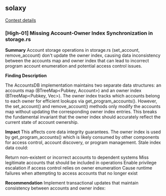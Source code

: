 ## solaxy
[Contest details](https://cantina.xyz/code/50d38b86-80a0-49af-9df8-70d7d601b7d7/overview)

### [High-01] Missing Account-Owner Index Synchronization in storage.rs


**Summary**
Account storage operations in storage.rs (set_account, remove_account) don't update the owner index, causing data inconsistency between the accounts map and owner index that can lead to incorrect program account enumeration and potential access control issues.

**Finding Description**

The AccountsDB implementation maintains two separate data structures: an accounts map (BTreeMap<Pubkey, Account>) and an owner index (BTreeMap<Pubkey, Vec>). The owner index tracks which accounts belong to each owner for efficient lookups via get_program_accounts(). However, the set_account() and remove_account() methods only modify the accounts map without updating the corresponding owner index entries. This breaks the fundamental invariant that the owner index should accurately reflect the current state of account ownership.

**Impact**
This affects core data integrity guarantees. The owner index is used by get_program_accounts() which is likely consumed by other components for access control, account discovery, or program management. Stale index data could:

Return non-existent or incorrect accounts to dependent systems Miss legitimate accounts that should be included in operations Enable privilege escalation if access control relies on owner enumeration Cause runtime failures when attempting to access accounts that no longer exist


**Recommendation**
Implement transactional updates that maintain consistency between accounts and owner index:
